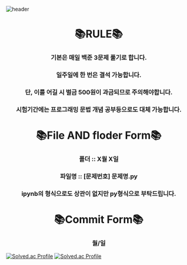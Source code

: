 ![header](https://capsule-render.vercel.app/api?type=waving&color=auto&height=270&section=header&text=Beakjoon%20Challenge&fontSize=90)

<div align=center><h1>📚RULE📚</h1></div>
<div align=center>
  <h3>기본은 매일 백준 3문제 풀기로 합니다.</h3>
  <h3>일주일에 한 번은 결석 가능합니다.</h3>
  <h3>단, 이를 어길 시 벌금 500원이 과금되므로 주의해야합니다.</h3>
  <h3>시험기간에는 프로그래밍 문법 개념 공부등으로도 대체 가능합니다.</h3>
</div>
<div align=center><h1>📚File AND floder Form📚</h1></div>

<div align=center>
  <h3>폴더 :: X월 X일</h3>
  <h3>파일명 :: [문제번호] 문제명.py</h3>
  <h3>ipynb의 형식으로도 상관이 없지만 py형식으로 부탁드립니다.</h3>
</div>
  
<div align=center><h1>📚Commit Form📚</h1></div>

  <div align=center>
  <h3>월/일</h3>
  </div>
  


[![Solved.ac Profile](http://mazassumnida.wtf/api/v2/generate_badge?boj=freshsider)](https://solved.ac/profile/freshsider)
[![Solved.ac Profile](http://mazassumnida.wtf/api/v2/generate_badge?boj=jiyul570)](https://solved.ac/profile/freshsider)
